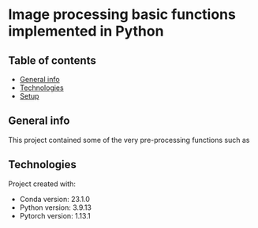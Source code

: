 # Image processing basic functions implemented in Python

## Table of contents
* [General info](#general-info)
* [Technologies](#technologies)
* [Setup](#setup)

## General info
This project contained some of the very pre-processing functions such as 


## Technologies
Project created with:
* Conda version: 23.1.0
* Python version: 3.9.13
* Pytorch version: 1.13.1
